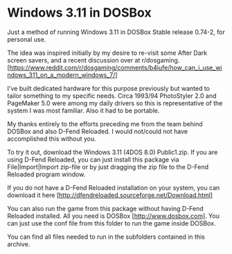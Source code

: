 # Windows 3.11 in DOSBox
Just a method of running Windows 3.11 in DOSBox Stable release 0.74-2, for personal use.

The idea was inspired initially by my desire to re-visit some After Dark screen savers, and a recent discussion over at r/dosgaming. [https://www.reddit.com/r/dosgaming/comments/b4iufe/how_can_i_use_windows_311_on_a_modern_windows_7/]

I've built dedicated hardware for this purpose previously but wanted to tailor something to my specific needs. Circa 1993/94 PhotoStyler 2.0 and PageMaker 5.0 were among my daily drivers so this is representative of the system I was most familiar. Also it had to be portable.

My thanks entirely to the efforts preceding me from the team behind DOSBox and also D-Fend Reloaded. I would not/could not have accomplished this without you.

To try it out, download the Windows 3.11 (4DOS 8.0) Public1.zip.
If you are using D-Fend Reloaded, you can just install this package via
File|Import|Import zip-file or by just dragging the zip file to the
D-Fend Reloaded program window.

If you do not have a D-Fend Reloaded installation on your system, you can
download it here [http://dfendreloaded.sourceforge.net/Download.html]

You can also run the game from this package without having D-Fend Reloaded
installed. All you need is DOSBox [http://www.dosbox.com]. You can just use
the conf file from this folder to run the game inside DOSBox.

You can find all files needed to run in the subfolders contained in this 
archive.
